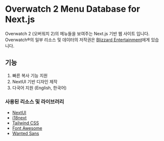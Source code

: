 # Overwatch 2 Menu Database for Next.js
Overwatch 2 (오버워치 2)의 메뉴들을 보여주는 Next.js 기반 웹 사이트 입니다. Overwatch®의 일부 리소스 및 데이터의 저작권은 [Blizzard Entertainment](https://blizzard.com)에게 있습니다.

## 기능
1. 빠른 복사 기능 지원
2. NextUI 기반 디자인 제작
3. 다국어 지원 (English, 한국어)

### 사용된 리소스 및 라이브러리
* [NextUI](https://nextui.org)
* [i18next](https://github.com/i18next/next-i18next)
* [Tailwind CSS](https://tailwindcss.com)
* [Font Awesome](https://fontawesome.com)
* [Wanted Sans](https://github.com/wanteddev/wanted-sans)